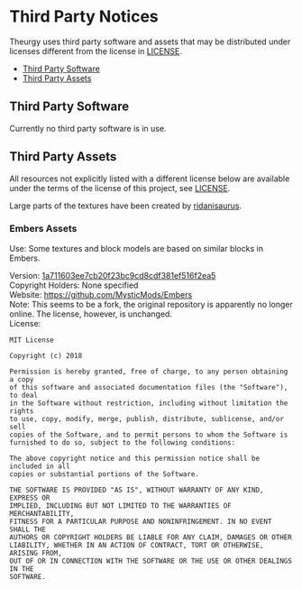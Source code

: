 # Third Party Notices
Theurgy uses third party software and assets that may be distributed under licenses different from the license in [LICENSE](./LICENSE).

* [Third Party Software](#third-party-software)
* [Third Party Assets](#third-party-assets)

## Third Party Software
Currently no third party software is in use.

## Third Party Assets
All resources not explicitly listed with a different license below are available under the terms of the license of this project, see [LICENSE](./LICENSE).

Large parts of the textures have been created by [ridanisaurus](https://www.curseforge.com/members/ridanisaurus/followers).

### Embers Assets
Use: Some textures and block models are based on similar blocks in Embers.

Version: [1a711603ee7cb20f23bc9cd8cdf381ef516f2ea5](https://github.com/MysticMods/Embers/commit/1a711603ee7cb20f23bc9cd8cdf381ef516f2ea5)   
Copyright Holders: None specified  
Website: https://github.com/MysticMods/Embers  
Note: This seems to be a fork, the original repository is apparently no longer online. The license, however, is unchanged.  
License:
```
MIT License

Copyright (c) 2018 

Permission is hereby granted, free of charge, to any person obtaining a copy
of this software and associated documentation files (the "Software"), to deal
in the Software without restriction, including without limitation the rights
to use, copy, modify, merge, publish, distribute, sublicense, and/or sell
copies of the Software, and to permit persons to whom the Software is
furnished to do so, subject to the following conditions:

The above copyright notice and this permission notice shall be included in all
copies or substantial portions of the Software.

THE SOFTWARE IS PROVIDED "AS IS", WITHOUT WARRANTY OF ANY KIND, EXPRESS OR
IMPLIED, INCLUDING BUT NOT LIMITED TO THE WARRANTIES OF MERCHANTABILITY,
FITNESS FOR A PARTICULAR PURPOSE AND NONINFRINGEMENT. IN NO EVENT SHALL THE
AUTHORS OR COPYRIGHT HOLDERS BE LIABLE FOR ANY CLAIM, DAMAGES OR OTHER
LIABILITY, WHETHER IN AN ACTION OF CONTRACT, TORT OR OTHERWISE, ARISING FROM,
OUT OF OR IN CONNECTION WITH THE SOFTWARE OR THE USE OR OTHER DEALINGS IN THE
SOFTWARE.
```
